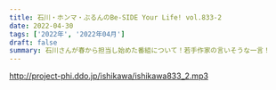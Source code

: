```yaml
---
title: 石川・ホンマ・ぶるんのBe-SIDE Your Life! vol.833-2
date: 2022-04-30
tags: ['2022年', '2022年04月']
draft: false
summary: 石川さんが春から担当し始めた番組について！若手作家の言いそうな一言！
---
```


http://project-phi.ddo.jp/ishikawa/ishikawa833_2.mp3

